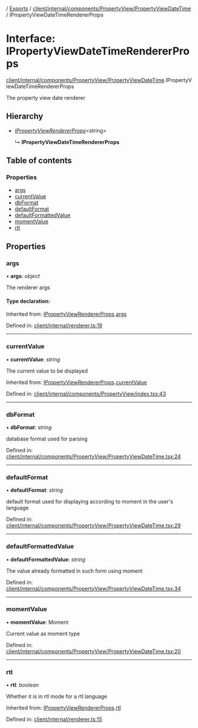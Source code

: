 [](../README.md) / [Exports](../modules.md) / [client/internal/components/PropertyView/PropertyViewDateTime](../modules/client_internal_components_propertyview_propertyviewdatetime.md) / IPropertyViewDateTimeRendererProps

# Interface: IPropertyViewDateTimeRendererProps

[client/internal/components/PropertyView/PropertyViewDateTime](../modules/client_internal_components_propertyview_propertyviewdatetime.md).IPropertyViewDateTimeRendererProps

The property view date renderer

## Hierarchy

* [*IPropertyViewRendererProps*](client_internal_components_propertyview.ipropertyviewrendererprops.md)<string\>

  ↳ **IPropertyViewDateTimeRendererProps**

## Table of contents

### Properties

- [args](client_internal_components_propertyview_propertyviewdatetime.ipropertyviewdatetimerendererprops.md#args)
- [currentValue](client_internal_components_propertyview_propertyviewdatetime.ipropertyviewdatetimerendererprops.md#currentvalue)
- [dbFormat](client_internal_components_propertyview_propertyviewdatetime.ipropertyviewdatetimerendererprops.md#dbformat)
- [defaultFormat](client_internal_components_propertyview_propertyviewdatetime.ipropertyviewdatetimerendererprops.md#defaultformat)
- [defaultFormattedValue](client_internal_components_propertyview_propertyviewdatetime.ipropertyviewdatetimerendererprops.md#defaultformattedvalue)
- [momentValue](client_internal_components_propertyview_propertyviewdatetime.ipropertyviewdatetimerendererprops.md#momentvalue)
- [rtl](client_internal_components_propertyview_propertyviewdatetime.ipropertyviewdatetimerendererprops.md#rtl)

## Properties

### args

• **args**: *object*

The renderer args

#### Type declaration:

Inherited from: [IPropertyViewRendererProps](client_internal_components_propertyview.ipropertyviewrendererprops.md).[args](client_internal_components_propertyview.ipropertyviewrendererprops.md#args)

Defined in: [client/internal/renderer.ts:19](https://github.com/onzag/itemize/blob/28218320/client/internal/renderer.ts#L19)

___

### currentValue

• **currentValue**: *string*

The current value to be displayed

Inherited from: [IPropertyViewRendererProps](client_internal_components_propertyview.ipropertyviewrendererprops.md).[currentValue](client_internal_components_propertyview.ipropertyviewrendererprops.md#currentvalue)

Defined in: [client/internal/components/PropertyView/index.tsx:43](https://github.com/onzag/itemize/blob/28218320/client/internal/components/PropertyView/index.tsx#L43)

___

### dbFormat

• **dbFormat**: *string*

database format used for parsing

Defined in: [client/internal/components/PropertyView/PropertyViewDateTime.tsx:24](https://github.com/onzag/itemize/blob/28218320/client/internal/components/PropertyView/PropertyViewDateTime.tsx#L24)

___

### defaultFormat

• **defaultFormat**: *string*

default format used for displaying according to moment
in the user's language

Defined in: [client/internal/components/PropertyView/PropertyViewDateTime.tsx:29](https://github.com/onzag/itemize/blob/28218320/client/internal/components/PropertyView/PropertyViewDateTime.tsx#L29)

___

### defaultFormattedValue

• **defaultFormattedValue**: *string*

The value already formatted in such form
using moment

Defined in: [client/internal/components/PropertyView/PropertyViewDateTime.tsx:34](https://github.com/onzag/itemize/blob/28218320/client/internal/components/PropertyView/PropertyViewDateTime.tsx#L34)

___

### momentValue

• **momentValue**: Moment

Current value as moment type

Defined in: [client/internal/components/PropertyView/PropertyViewDateTime.tsx:20](https://github.com/onzag/itemize/blob/28218320/client/internal/components/PropertyView/PropertyViewDateTime.tsx#L20)

___

### rtl

• **rtl**: *boolean*

Whether it is in rtl mode for a rtl language

Inherited from: [IPropertyViewRendererProps](client_internal_components_propertyview.ipropertyviewrendererprops.md).[rtl](client_internal_components_propertyview.ipropertyviewrendererprops.md#rtl)

Defined in: [client/internal/renderer.ts:15](https://github.com/onzag/itemize/blob/28218320/client/internal/renderer.ts#L15)
